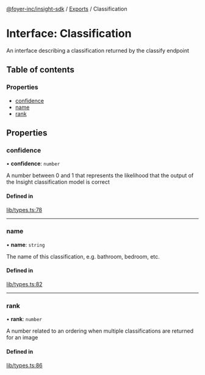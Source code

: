 [@foyer-inc/insight-sdk](../../README.md) / [Exports](../modules.md) / Classification

# Interface: Classification

An interface describing a classification returned by the classify endpoint

## Table of contents

### Properties

- [confidence](Classification.md#confidence)
- [name](Classification.md#name)
- [rank](Classification.md#rank)

## Properties

### confidence

• **confidence**: `number`

A number between 0 and 1 that represents the likelihood that the
output of the Insight classification model is correct

#### Defined in

[lib/types.ts:78](https://github.com/Foyer-Inc/insight-sdk/blob/9a7f1f1/src/lib/types.ts#L78)

___

### name

• **name**: `string`

The name of this classification, e.g. bathroom, bedroom, etc.

#### Defined in

[lib/types.ts:82](https://github.com/Foyer-Inc/insight-sdk/blob/9a7f1f1/src/lib/types.ts#L82)

___

### rank

• **rank**: `number`

A number related to an ordering when multiple classifications are returned for an image

#### Defined in

[lib/types.ts:86](https://github.com/Foyer-Inc/insight-sdk/blob/9a7f1f1/src/lib/types.ts#L86)
